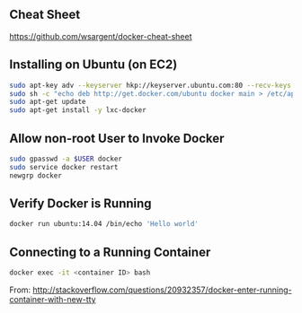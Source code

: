 Cheat Sheet
-----------

https://github.com/wsargent/docker-cheat-sheet

Installing on Ubuntu (on EC2)
-----------------------------

```bash
sudo apt-key adv --keyserver hkp://keyserver.ubuntu.com:80 --recv-keys 36A1D7869245C8950F966E92D8576A8BA88D21E9
sudo sh -c "echo deb http://get.docker.com/ubuntu docker main > /etc/apt/sources.list.d/docker.list"
sudo apt-get update
sudo apt-get install -y lxc-docker
```

Allow non-root User to Invoke Docker
------------------------------------

```bash
sudo gpasswd -a $USER docker
sudo service docker restart
newgrp docker
```

Verify Docker is Running 
------------------------

```bash
docker run ubuntu:14.04 /bin/echo 'Hello world'
```

Connecting to a Running Container
---------------------------------

```bash
docker exec -it <container ID> bash
```

From: http://stackoverflow.com/questions/20932357/docker-enter-running-container-with-new-tty

